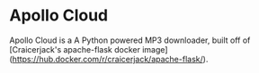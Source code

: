 # Apollo Cloud



Apollo Cloud is a A Python powered MP3 downloader, built off of [Craicerjack's apache-flask docker image] (https://hub.docker.com/r/craicerjack/apache-flask/).
